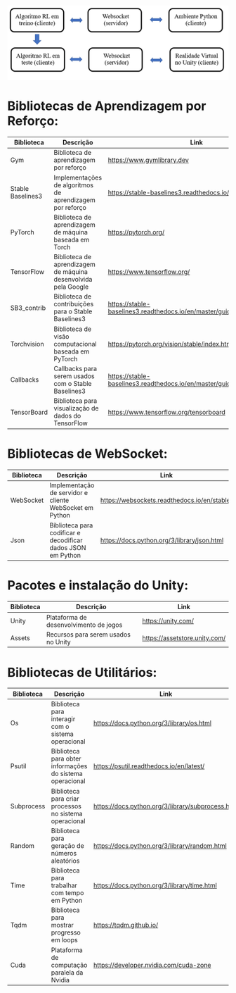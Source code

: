 


![Texto alternativo](Images/training_test_scheme.png)


# Bibliotecas de Aprendizagem por Reforço:

| Biblioteca | Descrição | Link |
| --- | --- | --- |
| Gym | Biblioteca de aprendizagem por reforço | https://www.gymlibrary.dev  |
| Stable Baselines3 | Implementações de algoritmos de aprendizagem por reforço | https://stable-baselines3.readthedocs.io/en/master/ |
| PyTorch | Biblioteca de aprendizagem de máquina baseada em Torch | https://pytorch.org/ |
| TensorFlow | Biblioteca de aprendizagem de máquina desenvolvida pela Google | https://www.tensorflow.org/ |
| SB3_contrib | Biblioteca de contribuições para o Stable Baselines3 | https://stable-baselines3.readthedocs.io/en/master/guide/sb3_contrib.html |
| Torchvision | Biblioteca de visão computacional baseada em PyTorch | https://pytorch.org/vision/stable/index.html |
| Callbacks | Callbacks para serem usados com o Stable Baselines3 | https://stable-baselines3.readthedocs.io/en/master/guide/callbacks.html |
| TensorBoard | Biblioteca para visualização de dados do TensorFlow | https://www.tensorflow.org/tensorboard |

# Bibliotecas de WebSocket:

| Biblioteca | Descrição | Link |
| --- | --- | --- |
| WebSocket | Implementação de servidor e cliente WebSocket em Python | https://websockets.readthedocs.io/en/stable/ |
| Json | Biblioteca para codificar e decodificar dados JSON em Python | https://docs.python.org/3/library/json.html |

# Pacotes e instalação do Unity:

| Biblioteca | Descrição | Link |
| --- | --- | --- |
| Unity | Plataforma de desenvolvimento de jogos | https://unity.com/ |
| Assets | Recursos para serem usados no Unity | https://assetstore.unity.com/ |

# Bibliotecas de Utilitários:

| Biblioteca | Descrição | Link |
| --- | --- | --- |
| Os | Biblioteca para interagir com o sistema operacional | https://docs.python.org/3/library/os.html |
| Psutil | Biblioteca para obter informações do sistema operacional | https://psutil.readthedocs.io/en/latest/ |
| Subprocess | Biblioteca para criar processos no sistema operacional | https://docs.python.org/3/library/subprocess.html |
| Random | Biblioteca para geração de números aleatórios | https://docs.python.org/3/library/random.html |
| Time | Biblioteca para trabalhar com tempo em Python | https://docs.python.org/3/library/time.html |
| Tqdm | Biblioteca para mostrar progresso em loops | https://tqdm.github.io/ |
| Cuda | Plataforma de computação paralela da Nvidia | https://developer.nvidia.com/cuda-zone |
